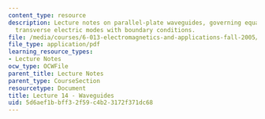 ```yaml
---
content_type: resource
description: Lecture notes on parallel-plate waveguides, governing equations, and
  transverse electric modes with boundary conditions.
file: /media/courses/6-013-electromagnetics-and-applications-fall-2005/5d6aef1bbff32f59c4b23172f371dc68_lec14.pdf
file_type: application/pdf
learning_resource_types:
- Lecture Notes
ocw_type: OCWFile
parent_title: Lecture Notes
parent_type: CourseSection
resourcetype: Document
title: Lecture 14 - Waveguides
uid: 5d6aef1b-bff3-2f59-c4b2-3172f371dc68
---
```

